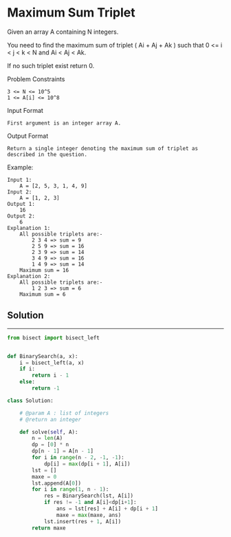 <h1>Maximum Sum Triplet</h1>

<p>
Given an array A containing N integers.

You need to find the maximum sum of triplet ( Ai + Aj + Ak ) such that 0 <= i < j < k < N and Ai < Aj < Ak.

If no such triplet exist return 0.

Problem Constraints

    3 <= N <= 10^5
    1 <= A[i] <= 10^8
Input Format

    First argument is an integer array A.
Output Format
    
    Return a single integer denoting the maximum sum of triplet as described in the question.
Example:

    Input 1:
        A = [2, 5, 3, 1, 4, 9]
    Input 2:
        A = [1, 2, 3]
    Output 1:
        16
    Output 2:
        6
    Explanation 1:
        All possible triplets are:-
            2 3 4 => sum = 9
            2 5 9 => sum = 16
            2 3 9 => sum = 14
            3 4 9 => sum = 16
            1 4 9 => sum = 14
        Maximum sum = 16
    Explanation 2:
        All possible triplets are:-
            1 2 3 => sum = 6
        Maximum sum = 6

<h2>Solution</h2>

***

```python
from bisect import bisect_left


def BinarySearch(a, x):
    i = bisect_left(a, x)
    if i:
        return i - 1
    else:
        return -1

class Solution:

    # @param A : list of integers
    # @return an integer

    def solve(self, A):
        n = len(A)
        dp = [0] * n
        dp[n - 1] = A[n - 1]
        for i in range(n - 2, -1, -1):
            dp[i] = max(dp[i + 1], A[i])
        lst = []
        maxe = 0
        lst.append(A[0])
        for i in range(1, n - 1):
            res = BinarySearch(lst, A[i])
            if res != -1 and A[i]<dp[i+1]:
                ans = lst[res] + A[i] + dp[i + 1]
                maxe = max(maxe, ans)
            lst.insert(res + 1, A[i])
        return maxe
```